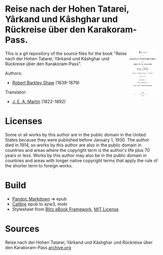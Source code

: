 # Reise nach der Hohen Tatarei, Yârkand und Kâshghar und Rückreise über den Karakoram-Pass.

<img align="right" height="150" src="https://github.com/kogo59/Reise_nach_der_Hohen_Tatarei/blob/main/images/cover.jpg">

This is a git repository of the source files for the book "Reise nach der Hohen Tatarei, Yârkand und Kâshghar und Rückreise über den Karakoram-Pass".

Authors:

* [Robert Barkley Shaw](https://en.wikipedia.org/wiki/Robert_Barkley_Shaw) (1839-1879)

Translator:

* [J. E. A. Martin](https://d-nb.info/gnd/120641747) (1822-1892)


# Licenses
Some or all works by this author are in the public domain in the United States
because they were published before January 1, 1930. The author died in 1914, so
works by this author are also in the public domain in countries and areas where
the copyright term is the author's life plus 70 years or less. Works by this
author may also be in the public domain in countries and areas with longer
native copyright terms that apply the rule of the shorter term to foreign works.

# Build
* [Pandoc Markdown](https://pandoc.org/MANUAL.html#pandocs-markdown) => epub
* [Calibre](https://calibre-ebook.com/) epub to azw3, mobi
* Stylesheet from [Blitz eBook Framework](https://friendsofepub.github.io/Blitz/), [MIT License](https://github.com/FriendsOfEpub/Blitz/blob/master/LICENSE)

# Sources
Reise nach der Hohen Tatarei, Yârkand und Kâshghar und Rückreise über den Karakoram-Pass [archive.org](https://archive.org/details/reisenachderhohe00shaw/mode/2up)


